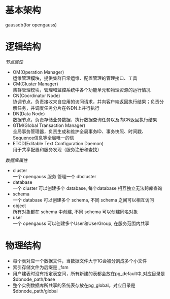 # 基本架构
gaussdb(for opengauss)

# 逻辑结构
*节点属性*
- OM(Operation Manager)    
  运维管理模块，提供集群日常运维、配置管理的管理接口、工具
- CM(Cluster Manager)     
  集群管理模块，管理和监控系统中各个功能单元和物理资源的运行情况
- CN(Coordinator Node)    
  协调节点，负责接收来自应用的访问请求，并向客户端返回执行结果；负责分解任务，并调度任务分片在各DN上并行执行
- DN(Data Node)    
  数据节点，负责存储业务数据、执行数据查询任务以及向CN返回执行结果
- GTM(Global Transaction Manager)     
  全局事务管理器，负责生成和维护全局事务ID、事务快照、时间戳、Sequence信息等全局唯一的信
- ETCD(Editable Text Configuration Daemon)    
  用于共享配置和服务发现（服务注册和查找）
  
*数据库属性*
- cluster     
  一个 opengauss 服务 管理一个 dbcluster
- database     
  一个 cluster 可以创建多个 database, 每个database 相互独立无法跨库查询
- schema     
  一个 database 可以创建多个 schema, 不同 schema 之间可以相互访问
- object     
  所有对象都在 schema 中创建, 不同 schema 可以创建同名对象
- user     
  一个 opengauss 可以创建多个User和UserGroup, 在服务范围内共享

# 物理结构
- 每个表对应一个数据文件，当数据文件大于1G会被分割成多个小文件
- 索引存储文件为后缀是 _fsm
- 用户建表时没有指定表空间，所有新建的表都会放在pg_default中,对应目录是 $dbnode_path/base
- 整个实例数据库所共享的系统表存放在pg_global。对应目录是 $dbnode_path/global
